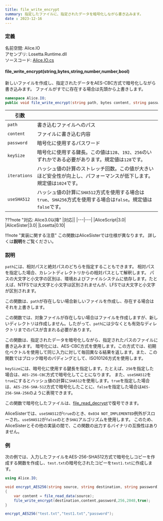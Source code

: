 ```yaml
---
title: file_write_encrypt
summary: 指定したファイルに、指定されたデータを暗号化しながら書き込みます。
date : 2023-12-16
---
```


### 定義
名前空間: Alice.IO<br/>
アセンブリ: Losetta.Runtime.dll<br/>
ソースコード: [Alice.IO.cs](https://github.com/WSOFT-Project/Losetta/blob/master/Losetta.Runtime/Alice.IO.cs)

#### file_write_encrypt(string,bytes,string,number,number,bool)

新しいファイルを作成し、指定されたデータをAES-CBC方式で暗号化しながら書き込みます。
ファイルがすでに存在する場合は先頭から上書きします。

```cs title="AliceScript"
namespace Alice.IO;
public void file_write_encrypt(string path, bytes content, string password, number keySize = 128, number iterations = 1024, bool useSHA512 = false);
```

|引数| |
|-|-|
|`path`|書き込むファイルへのパス|
|`content`|ファイルに書き込む内容|
|`password`|暗号化に使用するパスワード|
|`keySize`|暗号化に使用する鍵長。この値は`128`、`192`、`256`のいずれかである必要があります。規定値は`128`です。|
|`iterations`|ハッシュ値の計算のストレッチ回数。この値が大きいほど安全性が向上し、パフォーマンスが低下します。規定値は`1024`です。|
|`useSHA512`|ハッシュ値の計算に`SHA512`方式を使用する場合は`true`、`SHA256`方式を使用する場合は`false`。規定値は`false`です。|

???note "対応: Alice3.0以降"
    |対応||
    |---|---|
    |AliceScript|3.0|
    |AliceSister|3.0|
    |Losetta|0.10|

!!!note "実装に関する注意"
    この関数はAliceSisterでは仕様が異なります。
    詳しくは**説明**をご覧ください。

### 説明

`path`には、相対パスと絶対パスのどちらを指定することもできます。
相対パスを指定した場合、カレントディレクトリからの相対パスとして解釈します。
パスの大文字と小文字の区別は、環境およびファイルシステムに依存します。たとえば、NTFSでは大文字と小文字は区別されませんが、LFSでは大文字と小文字が区別されます。

この関数は、`path`が存在しない場合新しいファイルを作成し、存在する場合はそれを上書きします。

この関数では、対象ファイルが存在しない場合はファイルを作成しますが、新しいディレクトリは作成しません。したがって、`path`には少なくとも有効なディレクトリまでのパスが含まれる必要があります。

この関数は、指定されたデータを暗号化しながら、指定されたパスのファイルに書き込みます。
暗号化には、AES-CBC方式を使用します。この方式では、初期化ベクトルを使用して同じ入力に対して毎回異なる結果を返します。また、この関数ではブロック暗号のパディングとして、ISO10126方式を使用します。

`keySize`には、暗号化に使用する鍵長を指定します。たとえば、`256`を指定した場合は、`AES-256-CBC`方式で暗号化してことになります。
また、`useSHA512`を`true`にするとハッシュ値の計算に`SHA512`を使用します。`true`を指定した場合は、`AES-256-SHA-512`方式で暗号化したことに、`false`を指定した場合は`AES-256-SHA-256`のように表現できます。

この関数で暗号化したファイルは、[file_read_decrypt](./file_read_decrypt.md)で復号できます。

AliceSisterでは、`useSHA512`が`true`のとき、`0x034 NOT_IMPLEMENTED`例外がスローされ、`useSHA512`が`false`のとき`SHA1`アルゴリズムを使用します。
このため、AliceSisterとその他の実装の間で、この関数の出力するバイナリの互換性はありません。
### 例
次の例では、入力したファイルをAES-256-SHA512方式で暗号化しコピーを作成する関数を作成し、`test.txt`の暗号化されたコピーを`test1.txt`に作成します。

```cs title="AliceScript"
using Alice.IO;

void encrypt_AES256(string source, string destination, string password)
{
    var content = file_read_data(source);
    file_write_encrypt(destination,content,password,256,2048,true);
}

encrypt_AES256("test.txt","test1.txt","password");
```
